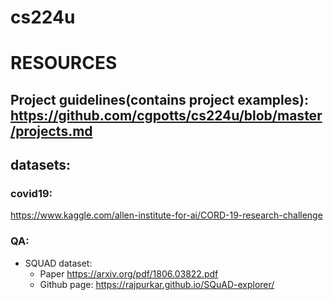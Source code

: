 # cs224u

# RESOURCES


## Project guidelines(contains project examples):        https://github.com/cgpotts/cs224u/blob/master/projects.md

## datasets:
 ### covid19:
  https://www.kaggle.com/allen-institute-for-ai/CORD-19-research-challenge
  
  ### QA:
  - SQUAD dataset: 
    - Paper https://arxiv.org/pdf/1806.03822.pdf
    - Github page: https://rajpurkar.github.io/SQuAD-explorer/
